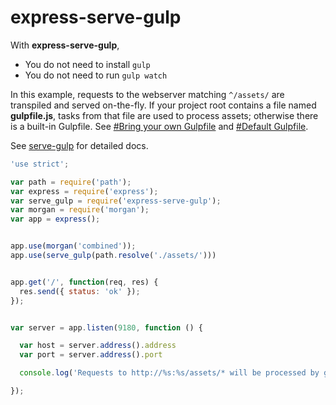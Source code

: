 # express-serve-gulp

With **express-serve-gulp**,

* You do not need to install `gulp`
* You do not need to run `gulp watch`

In this example, requests to the webserver matching `^/assets/` are transpiled and served on-the-fly. If your project root contains a file named **gulpfile.js**, tasks from that file are used to process assets; otherwise there is a built-in Gulpfile. See [#Bring your own Gulpfile](https://github.com/jtwb/serve-gulp#bring-your-own-gulpfile) and [#Default Gulpfile](https://github.com/jtwb/serve-gulp#default-gulpfile).

See [serve-gulp](https://github.com/jtwb/serve-gulp) for detailed docs.


```javascript
'use strict';

var path = require('path');
var express = require('express');
var serve_gulp = require('express-serve-gulp');
var morgan = require('morgan');
var app = express();


app.use(morgan('combined'));
app.use(serve_gulp(path.resolve('./assets/')))


app.get('/', function(req, res) {
  res.send({ status: 'ok' });
});


var server = app.listen(9180, function () {

  var host = server.address().address
  var port = server.address().port

  console.log('Requests to http://%s:%s/assets/* will be processed by gulp on the fly', host, port)

});
```
